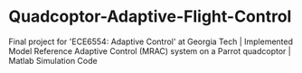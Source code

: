 # Quadcoptor-Adaptive-Flight-Control
Final project for 'ECE6554: Adaptive Control' at Georgia Tech | Implemented Model Reference Adaptive Control (MRAC) system on a Parrot quadcoptor | Matlab Simulation Code

